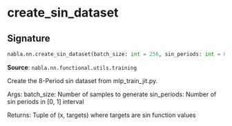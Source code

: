 # create_sin_dataset

## Signature

```python
nabla.nn.create_sin_dataset(batch_size: int = 256, sin_periods: int = 8) -> tuple[nabla.core.tensor.Tensor, nabla.core.tensor.Tensor]
```

**Source**: `nabla.nn.functional.utils.training`

Create the 8-Period sin dataset from mlp_train_jit.py.

Args:
    batch_size: Number of samples to generate
    sin_periods: Number of sin periods in [0, 1] interval

Returns:
    Tuple of (x, targets) where targets are sin function values

